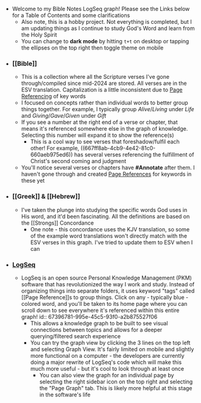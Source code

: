 - Welcome to my Bible Notes LogSeq graph! Please see the Links below for a Table of Contents and some clarifications
	- Also note, this is a hobby project. Not everything is completed, but I am updating things as I continue to study God's Word and learn from the Holy Spirit
	- You can change to **dark mode** by hitting `t+t` on desktop or tapping the ellipses on the top right then toggle theme on mobile
- ### [[Bible]]
	- This is a collection where all the Scripture verses I've gone through/compiled since mid-2024 are stored. All verses are in the ESV translation. Capitalization is a little inconsistent due to [Page Referencing](((67396781-995e-45c5-93f0-a2b875527f06))) of key words
	- I focused on concepts rather than individual words to better group things together. For example, I typically group *Alive*/*Living* under *Life* and *Giving*/*Gave*/*Given* under *Gift*
	- If you see a number at the right end of a verse or chapter, that means it's referenced somewhere else in the graph of knowledge. Selecting this number will expand it to show the reference(s)
		- This is a cool way to see verses that foreshadow/fulfil each other! For example, ((667ff8ab-4cb9-4e42-81c0-660aeb975ed6)) has several verses referencing the fulfillment of Christ's second coming and judgment
	- You'll notice several verses or chapters have **\#Annotate** after them. I haven't gone through and created [Page References](((67396781-995e-45c5-93f0-a2b875527f06))) for keywords in these yet
- ### [[Greek]] & [[Hebrew]]
	- I've taken the plunge into studying the specific words God uses in His word, and it'd been fascinating. All the definitions are based on the [[Strongs]] Concordance
		- One note - this concordance uses the KJV translation, so some of the example word translations won't directly match with the ESV verses in this graph. I've tried to update them to ESV when I can
- ### [LogSeq](https://logseq.com/)
	- LogSeq is an open source Personal Knowledge Management (PKM) software that has revolutionized the way I work and study. Instead of organizing things into separate folders, it uses keyword "tags" called [[Page Reference]]s to group things. Click on any - typically blue - colored word, and you'll be taken to its home page where you can scroll down to see everywhere it's referenced within this entire graph!
	  id:: 67396781-995e-45c5-93f0-a2b875527f06
		- This allows a knowledge graph to be built to see visual connections between topics and allows for a deeper querying/filtered search experience
		- You can try the graph view by clicking the 3 lines on the top left and selecting Graph View. It's fairly limited on mobile and slightly more functional on a computer - the developers are currently doing a major rewrite of LogSeq's code which will make this much more useful - but it's cool to look through at least once
			- You can also view the graph for an individual page by selecting the right sidebar icon on the top right and selecting the "Page Graph" tab. This is likely more helpful at this stage in the software's life